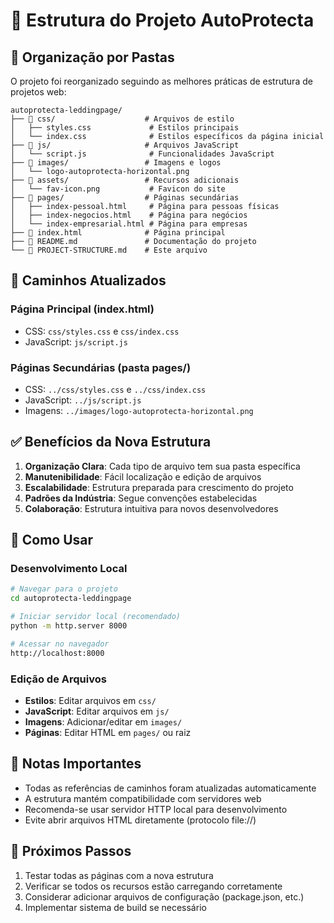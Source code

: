 # 📁 Estrutura do Projeto AutoProtecta

## 🎯 Organização por Pastas

O projeto foi reorganizado seguindo as melhores práticas de estrutura de projetos web:

```
autoprotecta-leddingpage/
├── 📁 css/                    # Arquivos de estilo
│   ├── styles.css             # Estilos principais
│   └── index.css              # Estilos específicos da página inicial
├── 📁 js/                     # Arquivos JavaScript
│   └── script.js              # Funcionalidades JavaScript
├── 📁 images/                 # Imagens e logos
│   └── logo-autoprotecta-horizontal.png
├── 📁 assets/                 # Recursos adicionais
│   └── fav-icon.png           # Favicon do site
├── 📁 pages/                  # Páginas secundárias
│   ├── index-pessoal.html     # Página para pessoas físicas
│   ├── index-negocios.html    # Página para negócios
│   └── index-empresarial.html # Página para empresas
├── 📄 index.html              # Página principal
├── 📄 README.md               # Documentação do projeto
└── 📄 PROJECT-STRUCTURE.md    # Este arquivo
```

## 🔗 Caminhos Atualizados

### Página Principal (index.html)
- CSS: `css/styles.css` e `css/index.css`
- JavaScript: `js/script.js`

### Páginas Secundárias (pasta pages/)
- CSS: `../css/styles.css` e `../css/index.css`
- JavaScript: `../js/script.js`
- Imagens: `../images/logo-autoprotecta-horizontal.png`

## ✅ Benefícios da Nova Estrutura

1. **Organização Clara**: Cada tipo de arquivo tem sua pasta específica
2. **Manutenibilidade**: Fácil localização e edição de arquivos
3. **Escalabilidade**: Estrutura preparada para crescimento do projeto
4. **Padrões da Indústria**: Segue convenções estabelecidas
5. **Colaboração**: Estrutura intuitiva para novos desenvolvedores

## 🚀 Como Usar

### Desenvolvimento Local
```bash
# Navegar para o projeto
cd autoprotecta-leddingpage

# Iniciar servidor local (recomendado)
python -m http.server 8000

# Acessar no navegador
http://localhost:8000
```

### Edição de Arquivos
- **Estilos**: Editar arquivos em `css/`
- **JavaScript**: Editar arquivos em `js/`
- **Imagens**: Adicionar/editar em `images/`
- **Páginas**: Editar HTML em `pages/` ou raiz

## 📝 Notas Importantes

- Todas as referências de caminhos foram atualizadas automaticamente
- A estrutura mantém compatibilidade com servidores web
- Recomenda-se usar servidor HTTP local para desenvolvimento
- Evite abrir arquivos HTML diretamente (protocolo file://)

## 🔄 Próximos Passos

1. Testar todas as páginas com a nova estrutura
2. Verificar se todos os recursos estão carregando corretamente
3. Considerar adicionar arquivos de configuração (package.json, etc.)
4. Implementar sistema de build se necessário
